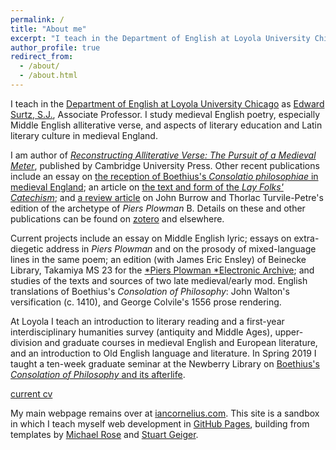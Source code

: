 ```yaml
---
permalink: /
title: "About me"
excerpt: "I teach in the Department of English at Loyola University Chicago"
author_profile: true
redirect_from: 
  - /about/
  - /about.html
---
```


I teach in the [Department of English at Loyola University Chicago](http://www.luc.edu/english/index.shtml) as [Edward Surtz, S.J.](https://www.luc.edu/english/surtz.shtml), Associate Professor. 
I study medieval English poetry, especially Middle English alliterative verse, and aspects of literary education and Latin literary culture in medieval England. 

I am author of [*Reconstructing Alliterative Verse: The Pursuit of a Medieval Meter*](http://www.cambridge.org/9781107154100), published by Cambridge University Press. 
Other recent publications include an essay on 
[the reception of Boethius's *Consolatio philosophiae* in medieval England](https://www.oxfordscholarship.com/view/10.1093/acprof:oso/9780199587230.001.0001/acprof-9780199587230-chapter-14);
an article on [the text and form of the *Lay Folks' Catechism*](https://academic.oup.com/res/article-abstract/70/293/14/5232559); 
and [a review article](https://www.brepolsonline.net/doi/10.1484/J.YLS.5.116161) on John Burrow and Thorlac Turvile-Petre's edition of the archetype of *Piers Plowman* B.
Details on these and other publications can be found on [zotero](https://www.zotero.org/irc7) and elsewhere. 

Current projects include 
an essay on Middle English lyric; 
essays on extra-diegetic address in *Piers Plowman*
and on the prosody of mixed-language lines in the same poem; 
an edition (with James Eric Ensley) of Beinecke Library, Takamiya MS 23 for the [*Piers Plowman *Electronic Archive](http://piers.chass.ncsu.edu/); 
and studies of the texts and sources of two late medieval/early mod. English translations of Boethius's *Consolation of Philosophy*: 
John Walton's versification (c. 1410), 
and George Colvile's 1556 prose rendering.

At Loyola I teach an introduction to literary reading and a first-year interdisciplinary humanities survey (antiquity and Middle Ages), upper-division and graduate courses in medieval English and European literature, and an introduction to Old English language and literature. 
In Spring 2019 I taught a ten-week graduate seminar at the Newberry Library on [Boethius's *Consolation of Philosophy* and its afterlife](https://icornelius.github.io/boethius2019/).

[current cv](https://icornelius.github.io/files/cornelius-cv.pdf)

My main webpage remains over at [iancornelius.com](https://www.iancornelius.com). 
This site is a sandbox in which I teach myself web development in [GitHub Pages](https://pages.github.com/), building from templates by [Michael Rose](https://mademistakes.com/) and [Stuart Geiger](http://stuartgeiger.com/).
